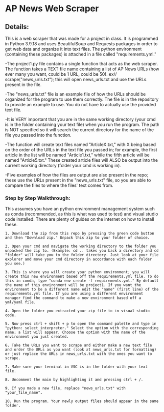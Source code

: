 # AP News Web Scraper
## Details:
This is a web scraper that was made for a project in class. It is programmed in Python 3.9.18 and uses BeautifulSoup and Requests packages in order to get web data and organize it into text files. The python environment (containing these packages) is attached in a file called "requirements.yml."

-The project1.py file contains a single function that acts as the web scraper. The function takes a TEXT file name containing a list of AP News URLs (how ever many you want, could be 1 URL, could be 50). ex// scrape("news_urls.txt"); this will open news_urls.txt and use the URLs present in the file.

-The "news_urls.txt" file is an example file of how the URLs should be organized for the program to use them correctly. The file is in the repository to provide an example to use. You do not have to actually use the provided text file.

-It is VERY important that you are in the same working directory (your cmd is in the folder containing your text file) when you run the program. The path is NOT specified so it will search the current directory for the name of the file you passed into the function.

-The function will create text files named "ArticleX.txt," with X being based on the order of the URLs in the text file you passed in; for example, the first article in the list will be named "Article1.txt," while the fifth article will be named "Article5.txt." These created article files will ALSO be output into the current working directory (folder your cmd is working in).

-Five examples of how the files are output are also present in the repo; these use the URLs present in the "news_urls.txt" file, so you are able to compare the files to where the files' text comes from.

### Step by Step Walkthrough:
This assumes you have an python environment management system such as conda (recommended, as this is what was used to test) and visual studio code installed. There are plenty of guides on the internet on how to install these.

    1. Download the zip from this repo by pressing the green code button and then "Download zip." Unpack this zip to your folder of choice.

    2. Open your cmd and navigate the working directory to the folder you unpacked the zip to. (Example: cd .. takes you back a directory and cd "folder" will take you to the folder directory. Just look at your file explorer and move your cmd directory in accordance with each folder you see.)

    3. This is where you will create your python environment; you will create this new environment based off the requirements.yml file. To do this in conda, type "conda env create -f requirements.yml." By default the name of this environment will be project1. If you want the environment to be a different name edit the "name" (first line) of the requirements.yml file. If you are using a different environment manager find the command to make a new environment based off a yml/yaml file.

    4. Open the folder you extracted your zip file to in visual studio code.

    5. Now press ctrl + shift + p to open the command palette and type in "python: select interpreter." Select the option with the corresponding name; a list will appear. Choose the option with the name of the environment you just created.

    6. Take the URLs you want to scrape and either make a new text file and order the URLs as you want (look at news_urls.txt for formatting) or just replace the URLs in news_urls.txt with the ones you want to scrape.

    7. Make sure your terminal in VSC is in the folder with your text file.

    8. Uncomment the main by highlighting it and pressing ctrl + /.

    9. If you made a new file, replace "news_urls.txt" with "your_file_name".

    10. Run the program. Your newly output files should appear in the same folder.
